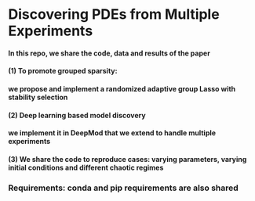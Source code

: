 # Discovering PDEs from Multiple Experiments

#### In this repo, we share the code, data and results of the paper
#### 
#### 
#### (1) To promote grouped sparsity:
#### we propose and implement a randomized adaptive group Lasso with stability selection
#### 
#### 
#### (2) Deep learning based model discovery
#### we implement it in DeepMod that we extend to handle multiple experiments
####
#### (3) We share the code to reproduce cases: varying parameters, varying initial conditions and different chaotic regimes
###
###
### Requirements: conda and pip requirements are also shared
